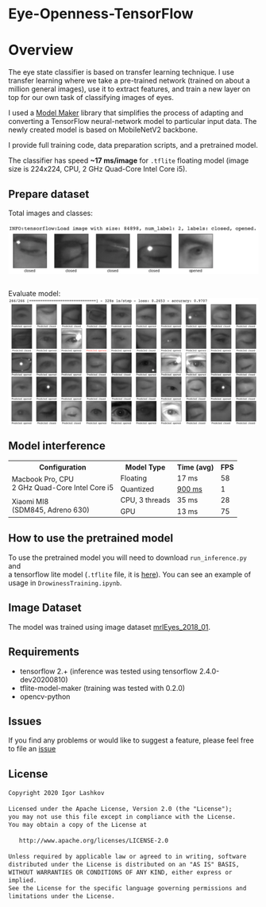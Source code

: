 # Eye-Openness-TensorFlow

# Overview

The eye state classifier is based on transfer learning technique. I use transfer learning where we take a pre-trained network (trained on about a million general images), use it to extract features, and train a new layer on top for our own task of classifying images of eyes.

I used a [Model Maker](https://www.tensorflow.org/lite/tutorials/model_maker_image_classification) library that simplifies the process of adapting and converting a TensorFlow neural-network model to particular input data. The newly created model is based on MobileNetV2 backbone.

I provide full training code, data preparation scripts, and a pretrained model.

The classifier has speed **~17 ms/image** for `.tflite` floating model (image size is 224x224, CPU, 2 GHz Quad-Core Intel Core i5).


## Prepare dataset

Total images and classes:

<div>
  <img align="center" src="img/prepare_dataset_random.png" alt="Configure delegate options">
  <br /><br />

  Evaluate model:
   <img align="center" src="img/evaluate_model.png" alt="Run model">
</div>

## Model interference

<table>
	<tbody>
		<tr>
            <th>Configuration</th>
            <th>Model Type</th>
            <th>Time (avg)</th>
            <th>FPS</th>
		</tr>
		<tr>
			<td rowspan="2">Macbook Pro, CPU<br/>2 GHz Quad-Core Intel Core i5</td>
			<td>Floating</td>
            <td>17 ms</td>
            <td>58</td>
		</tr>
		<tr>
			<td>Quantized</td>
            <td><a href='https://github.com/tensorflow/tensorflow/issues/21698'>900 ms</a></td>
            <td>1</td>
		</tr>
		<tr>
			<td rowspan="2">Xiaomi MI8<br />(SDM845, Adreno 630)</td>
			<td>CPU, 3 threads</td>
            <td>35 ms</td>
            <td>28</td>
		</tr>
		<tr>
			<td>GPU</td>
            <td>13 ms</td>
            <td>75</td>
		</tr>
	</tbody>
</table>


## How to use the pretrained model

To use the pretrained model you will need to download `run_inference.py` and  
a tensorflow lite model (`.tflite` file, it is [here](https://drive.google.com/drive/folders/1oZTsJ550O-z3ImMlgjWRBo9JhM9vOo6-?usp=sharing)). You can see an example of usage in `DrowinessTraining.ipynb`. 


## Image Dataset
The model was trained using image dataset [mrlEyes_2018_01](http://mrl.cs.vsb.cz/eyedataset).



## Requirements

* tensorflow 2.+ (inference was tested using tensorflow 2.4.0-dev20200810)
* tflite-model-maker (training was tested with 0.2.0)
* opencv-python


## Issues

If you find any problems or would like to suggest a feature, please
feel free to file an [issue](https://github.com/iglaweb/Eye-Openness-TensorFlow/issues)

## License

    Copyright 2020 Igor Lashkov

    Licensed under the Apache License, Version 2.0 (the "License");
    you may not use this file except in compliance with the License.
    You may obtain a copy of the License at

       http://www.apache.org/licenses/LICENSE-2.0

    Unless required by applicable law or agreed to in writing, software
    distributed under the License is distributed on an "AS IS" BASIS,
    WITHOUT WARRANTIES OR CONDITIONS OF ANY KIND, either express or implied.
    See the License for the specific language governing permissions and
    limitations under the License.